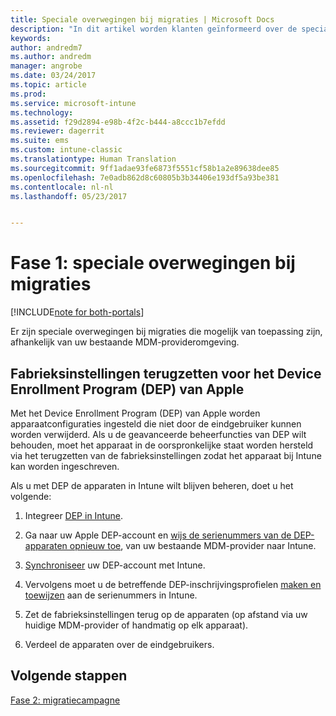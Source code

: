 ```yaml
---
title: Speciale overwegingen bij migraties | Microsoft Docs
description: "In dit artikel worden klanten geïnformeerd over de speciale overwegingen bij migraties die ze moeten maken voordat ze aan een migratiecampagne beginnen."
keywords: 
author: andredm7
ms.author: andredm
manager: angrobe
ms.date: 03/24/2017
ms.topic: article
ms.prod: 
ms.service: microsoft-intune
ms.technology: 
ms.assetid: f29d2894-e98b-4f2c-b444-a8ccc1b7efdd
ms.reviewer: dagerrit
ms.suite: ems
ms.custom: intune-classic
ms.translationtype: Human Translation
ms.sourcegitcommit: 9ff1adae93fe6873f5551cf58b1a2e89638dee85
ms.openlocfilehash: 7e0adb862d8c60805b3b34406e193df5a93be381
ms.contentlocale: nl-nl
ms.lasthandoff: 05/23/2017


---
```


# <a name="phase-1-special-migration-considerations"></a>Fase 1: speciale overwegingen bij migraties

[!INCLUDE[note for both-portals](../includes/note-for-both-portals.md)]

Er zijn speciale overwegingen bij migraties die mogelijk van toepassing zijn, afhankelijk van uw bestaande MDM-provideromgeving.

## <a name="factory-reset-for-apples-device-enrollment-program-dep"></a>Fabrieksinstellingen terugzetten voor het Device Enrollment Program (DEP) van Apple

Met het Device Enrollment Program (DEP) van Apple worden apparaatconfiguraties ingesteld die niet door de eindgebruiker kunnen worden verwijderd. Als u de geavanceerde beheerfuncties van DEP wilt behouden, moet het apparaat in de oorspronkelijke staat worden hersteld via het terugzetten van de fabrieksinstellingen zodat het apparaat bij Intune kan worden ingeschreven.

Als u met DEP de apparaten in Intune wilt blijven beheren, doet u het volgende:

1.  Integreer [DEP in Intune](/intune-classic/deploy-use/ios-device-enrollment-program-in-microsoft-intune).

2.  Ga naar uw Apple DEP-account en [wijs de serienummers van de DEP-apparaten opnieuw toe](https://help.apple.com/deployment/business/#/tesf9562af26), van uw bestaande MDM-provider naar Intune.

3.  [Synchroniseer](/intune-classic/deploy-use/ios-device-enrollment-program-in-microsoft-intune) uw DEP-account met Intune.

4.  Vervolgens moet u de betreffende DEP-inschrijvingsprofielen [maken en toewijzen](/intune-classic/deploy-use/ios-device-enrollment-program-in-microsoft-intune) aan de serienummers in Intune.

5.  Zet de fabrieksinstellingen terug op de apparaten (op afstand via uw huidige MDM-provider of handmatig op elk apparaat).

6.  Verdeel de apparaten over de eindgebruikers.

## <a name="next-steps"></a>Volgende stappen 

[Fase 2: migratiecampagne](/intune-classic/plan-design/migration-phase2-migration-campaign)

